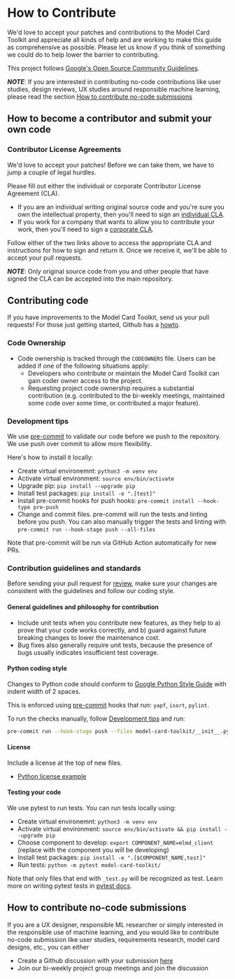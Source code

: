 # How to Contribute

We'd love to accept your patches and contributions to the Model Card Toolkit and appreciate all kinds of help and are working to make this guide as comprehensive as possible. Please let us know if you think of something we could do to help lower the barrier to contributing.

This project follows [Google's Open Source Community Guidelines](https://opensource.google/conduct/).

***NOTE***: If you are interested in contributing no-code contributions like user studies, design reviews, UX studies around responsible machine learning, please read the section [How to contribute no-code submissions](#how-to-contribute-no-code-submissions)

## How to become a contributor and submit your own code

### Contributor License Agreements

We'd love to accept your patches! Before we can take them, we have to jump a couple of legal hurdles.

Please fill out either the individual or corporate Contributor License Agreement (CLA).

  * If you are an individual writing original source code and you're sure you own the intellectual property, then you'll need to sign an [individual CLA](https://code.google.com/legal/individual-cla-v1.0.html).
  * If you work for a company that wants to allow you to contribute your work, then you'll need to sign a [corporate CLA](https://code.google.com/legal/corporate-cla-v1.0.html).

Follow either of the two links above to access the appropriate CLA and instructions for how to sign and return it. Once we receive it, we'll be able to accept your pull requests.

***NOTE***: Only original source code from you and other people that have signed the CLA can be accepted into the main repository.

## Contributing code

If you have improvements to the Model Card Toolkit, send us your pull requests! For those
just getting started, Github has a [howto](https://help.github.com/articles/using-pull-requests/).

### Code Ownership

* Code ownership is tracked through the `CODEOWNERS` file. Users can be added if one of the following situations apply:
  * Developers who contribute or maintain the Model Card Toolkit can gain coder owner access to the project.
  * Requesting project code ownership requires a substantial contribution (e.g. contributed to the bi-weekly meetings, maintained some code over some time, or contributed a major feature).


### Development tips

We use [pre-commit](https://pre-commit.com/) to validate our code before we push to the repository. We use push over commit to allow more flexibility.

Here's how to install it locally:
- Create virtual environemnt: `python3 -m venv env`
- Activate virtual environment: `source env/bin/activate`
- Upgrade pip: `pip install --upgrade pip`
- Install test packages: `pip install -e ".[test]"`
- Install pre-commit hooks for push hooks: `pre-commit install --hook-type pre-push`
- Change and commit files. pre-commit will run the tests and linting before you push. You can also manually trigger the tests and linting with `pre-commit run --hook-stage push --all-files`

Note that pre-commit will be run via GitHub Action automatically for new PRs.

### Contribution guidelines and standards

Before sending your pull request for
[review](https://github.com/tensorflow/model-card-toolkit/pulls),
make sure your changes are consistent with the guidelines and follow our coding style.

#### General guidelines and philosophy for contribution

* Include unit tests when you contribute new features, as they help to
  a) prove that your code works correctly, and b) guard against future breaking
  changes to lower the maintenance cost.
* Bug fixes also generally require unit tests, because the presence of bugs
  usually indicates insufficient test coverage.

#### Python coding style

Changes to Python code should conform to
[Google Python Style Guide](https://google.github.io/styleguide/pyguide.html) with indent width of 2 spaces.

This is enforced using [pre-commit](https://pre-commit.com/) hooks that run: `yapf`, `isort`, `pylint`.

To run the checks manually, follow [Development tips](#development-tips) and run:
```bash
pre-commit run --hook-stage push --files model-card-toolkit/__init__.py
```

#### License

Include a license at the top of new files.

* [Python license example](https://github.com/tensorflow/tensorflow/blob/master/tensorflow/python/ops/nn.py#L1)

#### Testing your code

We use pytest to run tests. You can run tests locally using:

- Create virtual environemnt: `python3 -m venv env`
- Activate virtual environment: `source env/bin/activate && pip install --upgrade pip`
- Choose component to develop: `export COMPONENT_NAME=mlmd_client` (replace with the component you will be developing)
- Install test packages: `pip install -e ".[$COMPONENT_NAME,test]"`
- Run tests: `python -m pytest model-card-toolkit/`

Note that only files that end with `_test.py` will be recognized as test. Learn more on writing pytest tests in [pytest docs](https://docs.pytest.org/en/latest/getting-started.html#create-your-first-test).


## How to contribute no-code submissions

If you are a UX designer, responsible ML researcher or simply interested in the responsible use of machine learning, and you would like to contribute no-code submission like user studies, requirements research, model card designs, etc., you can either

* Create a Github discussion with your submission [here](https://github.com/tensorflow/model-card-toolkit/discussions)
* Join our bi-weekly project group meetings and join the discussion
